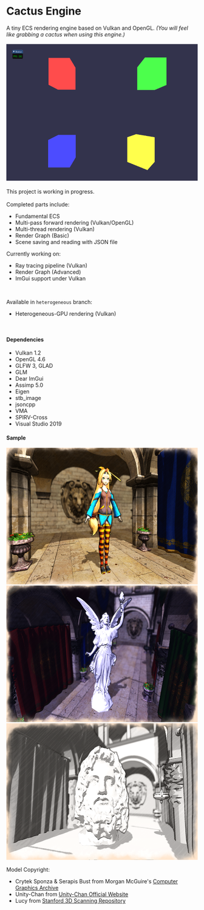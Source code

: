 # Cactus Engine
A tiny ECS rendering engine based on Vulkan and OpenGL. 
*(You will feel like grabbing a cactus when using this engine.)*<br/>
<br/>
<img src="/README_pix/Screenshot_0.png" width="640" height="360">
<br/><br/>
This project is working in progress.<br/><br/>Completed parts include:

- Fundamental ECS
- Multi-pass forward rendering (Vulkan/OpenGL)
- Multi-thread rendering (Vulkan)
- Render Graph (Basic)
- Scene saving and reading with JSON file

Currently working on:

* Ray tracing pipeline (Vulkan)
* Render Graph (Advanced)
* ImGui support under Vulkan

<br/>

Available in `heterogeneous` branch:

- Heterogeneous-GPU rendering (Vulkan)

<br/>

#### Dependencies

- Vulkan 1.2
- OpenGL 4.6
- GLFW 3, GLAD
- GLM
- Dear ImGui
- Assimp 5.0
- Eigen
- stb_image
- jsoncpp
- VMA
- SPIRV-Cross
- Visual Studio 2019



#### Sample

<img src="/README_pix/Screenshot_1.png" width="640" height="360">

<img src="/README_pix/Screenshot_2.png" width="640" height="360">

<img src="/README_pix/Screenshot_3.png" width="640" height="360">

Model Copyright:

- Crytek Sponza & Serapis Bust from Morgan McGuire's [Computer Graphics Archive](https://casual-effects.com/data)
- Unity-Chan from [Unity-Chan Official Website](https://unity-chan.com/)
- Lucy from [Stanford 3D Scanning Repository](http://graphics.stanford.edu/data/3Dscanrep/)